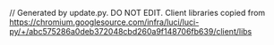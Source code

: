 // Generated by update.py. DO NOT EDIT.
Client libraries copied from
https://chromium.googlesource.com/infra/luci/luci-py/+/abc575286a0deb372048cbd260a9f148706fb639/client/libs
